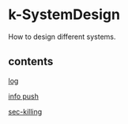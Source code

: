 # k-SystemDesign
How to design different systems.

## contents
[log]()

[info push]()

[sec-killing]()
